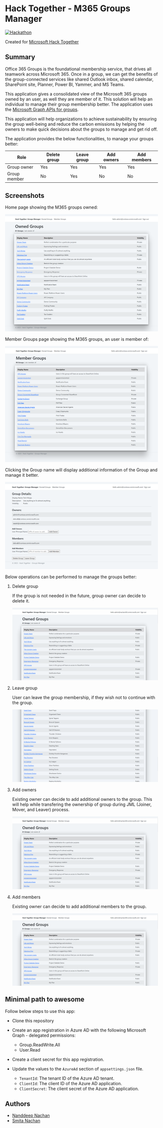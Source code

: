 # Hack Together - M365 Groups Manager

[![Hackathon][badge_hackathon]][link_hackathon]

Created for [Microsoft Hack Together](https://github.com/microsoft/hack-together)


## Summary

Office 365 Groups is the foundational membership service, that drives all teamwork across Microsoft 365. Once in a group, we can get the benefits of the group-connected services like shared Outlook inbox, shared calendar, SharePoint site, Planner, Power BI, Yammer, and MS Teams.

This application gives a consolidated view of the Microsoft 365 groups owned by an user, as well they are member of it. This solution will help an individual to manage their group membership better. The application uses the [Microsoft Graph APIs for groups](https://learn.microsoft.com/en-us/graph/api/resources/group?view=graph-rest-1.0).

This application will help organizations to achieve sustainability by ensuring the group well-being and reduce the carbon emissions by helping the owners to make quick decisions about the groups to manage and get rid off. 

The application provides the below functionalities, to manage your groups better:

Role|Delete group|Leave group|Add owners|Add members|
----|------------|-----------|----------|-----------|
Group owner|Yes|Yes|Yes|Yes|
Group member|No|Yes|No|No


## Screenshots

Home page showing the M365 groups owned:

![Owned Groups](./assets/owned-groups.png)

Member Groups page showing the M365 groups, an user is member of:

![Member Groups](./assets/member-groups.png)

Clicking the Group name will display additional information of the Group and manage it better.

![Group Details](./assets/group-details.png)

Below operations can be performed to manage the groups better:

1. Delete group

	If the group is not needed in the future, group owner can decide to delete it.

	![Delete Group](./assets/delete-group.gif)

2. Leave group

	User can leave the group membership, if they wish not to continue with the group. 

	![Leave Group](./assets/leave-group.gif)

3. Add owners

	Existing owner can decide to add additional owners to the group. This will help while transfering the ownership of group during JML (Joiner, Mover, and Leaver) process.

	![Add owners to Group](./assets/add-owner.gif)

4. Add members

	Existing owner can decide to add additional members to the group.

	![Add members to Group](./assets/add-member.gif)


## Minimal path to awesome

Follow below steps to use this app:
- Clone this repository
- Create an app registration in Azure AD with the following Microsoft Graph - delegated permissions:
	- Group.ReadWrite.All
	- User.Read

- Create a client secret for this app registration.
- Update the values to the `AzureAd` section of `appsettings.json` file.
	- `TenantId`: The tenant ID of the Azure AD tenant.
	- `ClientId`: The client ID of the Azure AD application.
	- `ClientSecret`: The client secret of the Azure AD application.


## Authors

* [Nanddeep Nachan](https://github.com/nanddeepn)
* [Smita Nachan](https://github.com/SmitaNachan)


[badge_hackathon]: https://img.shields.io/badge/Microsoft%20-Hack--Together-orange?style=for-the-badge&logo=microsoft
[link_hackathon]: https://github.com/microsoft/hack-together
